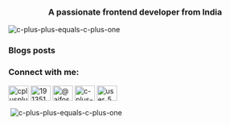 <h3 align="center">A passionate frontend developer from India</h3>

<p align="left"> <img src="https://komarev.com/ghpvc/?username=c-plus-plus-equals-c-plus-one&label=Profile%20views&color=0e75b6&style=flat" alt="c-plus-plus-equals-c-plus-one" /> </p>

### Blogs posts
<!-- BLOG-POST-LIST:START -->
<!-- BLOG-POST-LIST:END -->

<h3 align="left">Connect with me:</h3>
<p align="left">
<a href="https://dev.to/cplusplusequalscplusone" target="blank"><img align="center" src="https://raw.githubusercontent.com/rahuldkjain/github-profile-readme-generator/master/src/images/icons/Social/devto.svg" alt="cplusplusequalscplusone" height="30" width="40" /></a>
<a href="https://stackoverflow.com/users/19135131" target="blank"><img align="center" src="https://raw.githubusercontent.com/rahuldkjain/github-profile-readme-generator/master/src/images/icons/Social/stack-overflow.svg" alt="19135131" height="30" width="40" /></a>
<a href="https://medium.com/@aifos.si.prahs" target="blank"><img align="center" src="https://raw.githubusercontent.com/rahuldkjain/github-profile-readme-generator/master/src/images/icons/Social/medium.svg" alt="@aifos.si.prahs" height="30" width="40" /></a>
<a href="https://www.leetcode.com/c-plus-plus-equals-c-plus-one" target="blank"><img align="center" src="https://raw.githubusercontent.com/rahuldkjain/github-profile-readme-generator/master/src/images/icons/Social/leet-code.svg" alt="c-plus-plus-equals-c-plus-one" height="30" width="40" /></a>
<a href="https://auth.geeksforgeeks.org/user/user_56q0489/articles" target="blank"><img align="center" src="https://raw.githubusercontent.com/rahuldkjain/github-profile-readme-generator/master/src/images/icons/Social/geeks-for-geeks.svg" alt="user_56q0489/articles" height="30" width="40" /></a>
</p>

<p>&nbsp;<img align="center" src="https://github-readme-stats.vercel.app/api?username=c-plus-plus-equals-c-plus-one&show_icons=true&locale=en" alt="c-plus-plus-equals-c-plus-one" /></p>
